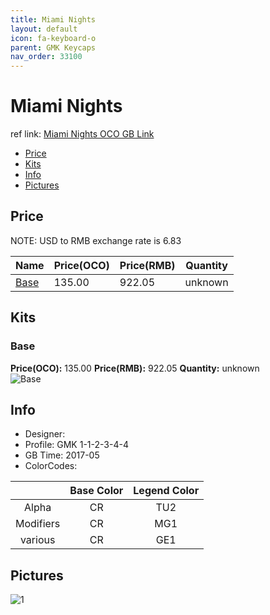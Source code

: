 ```yaml
---
title: Miami Nights
layout: default
icon: fa-keyboard-o
parent: GMK Keycaps
nav_order: 33100
---
```


# Miami Nights

ref link: [Miami Nights OCO GB Link](https://www.originativeco.com/products/miami-nights)

* [Price](#price)
* [Kits](#kits)
* [Info](#info)
* [Pictures](#pictures)


## Price  
NOTE: USD to RMB exchange rate is 6.83

| Name          | Price(OCO)    |  Price(RMB) | Quantity |
| ------------- | ------------ |  ---------- | -------- |
|[Base](#base)|135.00|922.05|unknown|


## Kits
### Base
**Price(OCO):** 135.00    **Price(RMB):** 922.05    **Quantity:** unknown  
<img src="{{ 'assets/images/gmk-keycaps/miaminights/kits_pics/base.png' | relative_url }}" alt="Base" class="image featured">


## Info
* Designer: 
* Profile: GMK 1-1-2-3-4-4
* GB Time: 2017-05
* ColorCodes: 

| |Base Color     | Legend Color
| :-------------: | :-------------: | :------------:
|Alpha|CR|TU2
|Modifiers|CR|MG1
|various|CR|GE1


## Pictures
<img src="{{ 'assets/images/gmk-keycaps/miaminights/rendering_pics/1.jpg' | relative_url }}" alt="1" class="image featured">
